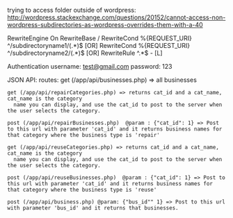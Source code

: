 trying to access folder outside of wordpress:
http://wordpress.stackexchange.com/questions/20152/cannot-access-non-wordpress-subdirectories-as-wordpress-overrides-them-with-a-40

<IfModule mod_rewrite.c>
RewriteEngine On
RewriteBase /
RewriteCond %{REQUEST_URI} ^/subdirectoryname1/(.*)$ [OR]
RewriteCond %{REQUEST_URI} ^/subdirectoryname2/(.*)$ [OR]
RewriteRule ^.*$ - [L]
</IfModule>


Authentication
 username: test@gmail.com
 password: 123

JSON API:
  routes:
    get (/app/api/businesses.php) => all businesses

    get (/app/api/repairCategories.php) => returns cat_id and a cat_name, cat_name is the category
      name you can display, and use the cat_id to post to the server when the user selects the category.

    post (/app/api/repairBusinesses.php)  @param : {"cat_id": 1} => Post to this url with parameter 'cat_id' and it returns business names for that category where the business type is 'repair'

    get (/app/api/reuseCategories.php) => returns cat_id and a cat_name, cat_name is the category
      name you can display, and use the cat_id to post to the server when the user selects the category.

    post (/app/api/reuseBusinesses.php)  @param : {"cat_id": 1} => Post to this url with parameter 'cat_id' and it returns business names for that category where the business type is 'reuse'

    post (/app/api/business.php) @param: {"bus_id"" 1} => Post to this url with parameter 'bus_id' and it returns that businesses.
